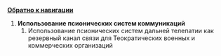[**Обратно к навигации**](/Frontier_main/Politics/Core/Core-navigation)

1. **Использование псионических систем коммуникаций**
	1. Использование псионических систем дальней телепатии как резервный канал связи для Теократических военных и коммерческих организаций
